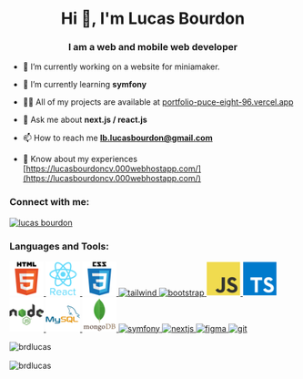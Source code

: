 <h1 align="center">Hi 👋, I'm Lucas Bourdon</h1>
<h3 align="center">I am a web and mobile web developer</h3>

- 🔭 I’m currently working on a website for miniamaker.

- 🌱 I’m currently learning **symfony**

- 👨‍💻 All of my projects are available at [portfolio-puce-eight-96.vercel.app](https://portfolio-puce-eight-96.vercel.app/)

- 💬 Ask me about **next.js / react.js**

- 📫 How to reach me **lb.lucasbourdon@gmail.com**

- 📄 Know about my experiences [https://lucasbourdoncv.000webhostapp.com/](https://lucasbourdoncv.000webhostapp.com/)

<h3 align="left">Connect with me:</h3>
<p align="left">
<a href="https://linkedin.com/in/lucas bourdon" target="blank"><img align="center" src="https://raw.githubusercontent.com/rahuldkjain/github-profile-readme-generator/master/src/images/icons/Social/linked-in-alt.svg" alt="lucas bourdon" height="30" width="60" /></a>
</p>

<h3 align="left">Languages and Tools:</h3>
<p align="left">
    <a href="https://www.w3.org/html/" target="_blank" rel="noreferrer">
        <img src="https://raw.githubusercontent.com/devicons/devicon/master/icons/html5/html5-original-wordmark.svg" alt="html5" width="60" height="60" />
    </a>

   <a href="https://reactjs.org/" target="_blank" rel="noreferrer">
        <img src="https://raw.githubusercontent.com/devicons/devicon/master/icons/react/react-original-wordmark.svg" alt="react" width="60" height="60" />
    </a>

   <a href="https://www.w3schools.com/css/" target="_blank" rel="noreferrer">
        <img src="https://raw.githubusercontent.com/devicons/devicon/master/icons/css3/css3-original-wordmark.svg" alt="css3" width="60" height="60" />
    </a>

   <a href="https://tailwindcss.com/" target="_blank" rel="noreferrer">
        <img src="https://www.vectorlogo.zone/logos/tailwindcss/tailwindcss-icon.svg" alt="tailwind" width="60" height="60" />
    </a>

    
   <a href="https://getbootstrap.com" target="_blank" rel="noreferrer">
        <img src="https://getbootstrap.com/docs/5.3/assets/brand/bootstrap-logo-shadow.png" alt="bootstrap" width="60" height="60" />
   </a>


   <a href="https://developer.mozilla.org/en-US/docs/Web/JavaScript" target="_blank" rel="noreferrer">
        <img src="https://raw.githubusercontent.com/devicons/devicon/master/icons/javascript/javascript-original.svg" alt="javascript" width="60" height="60" />
   </a>


   <a href="https://www.typescriptlang.org/" target="_blank" rel="noreferrer">
        <img src="https://raw.githubusercontent.com/devicons/devicon/master/icons/typescript/typescript-original.svg" alt="typescript" width="60" height="60" />
   </a>


   <a href="https://nodejs.org" target="_blank" rel="noreferrer">
       <img src="https://raw.githubusercontent.com/devicons/devicon/master/icons/nodejs/nodejs-original-wordmark.svg" alt="nodejs" width="60" height="60" />
    </a>

    
   <a href="https://www.mysql.com/" target="_blank" rel="noreferrer">
        <img src="https://raw.githubusercontent.com/devicons/devicon/master/icons/mysql/mysql-original-wordmark.svg" alt="mysql" width="60" height="60" /> </a>
    </a>

   <a href="https://www.mongodb.com/" target="_blank" rel="noreferrer">
        <img src="https://raw.githubusercontent.com/devicons/devicon/master/icons/mongodb/mongodb-original-wordmark.svg" alt="mongodb" width="60" height="60" />
    </a>


   <a href="https://symfony.com" target="_blank" rel="noreferrer">
        <img src="https://symfony.com/logos/symfony_black_03.svg" alt="symfony" width="60" height="60" />
    </a>


   <a href="https://nextjs.org/" target="_blank" rel="noreferrer">
        <img src="https://www.vectorlogo.zone/logos/nextjs/nextjs-icon.svg" alt="nextjs" width="60" height="60" />
    </a>

    
   <a href="https://www.figma.com/" target="_blank" rel="noreferrer">
        <img src="https://www.vectorlogo.zone/logos/figma/figma-icon.svg" alt="figma" width="60" height="60" />
    </a>

    
   <a href="https://git-scm.com/" target="_blank" rel="noreferrer">
            <img src="https://www.vectorlogo.zone/logos/git-scm/git-scm-icon.svg" alt="git" width="60" height="60" />
        </a>
 </p>

<p><img align="center" src="https://github-readme-stats.vercel.app/api/top-langs?username=brdlucas&show_icons=true&locale=en&layout=compact" alt="brdlucas" /></p>

<p><img align="center" src="https://github-readme-streak-stats.herokuapp.com/?user=brdlucas&" alt="brdlucas" /></p>
